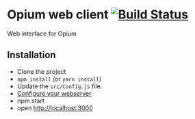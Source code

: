 Opium web client [![Build Status](https://travis-ci.org/opium/opium-web.svg?branch=react)](https://travis-ci.org/opium/opium-web)
===========

Web interface for Opium

## Installation
  * Clone the project
  * `npm install`  (or `yarn install`)
  * Update the `src/Config.js` file. 
  * [Configure your webserver](https://github.com/opium/opium-server)
  * npm start
  * open [http://localhost:3000](http://localhost:3000)
